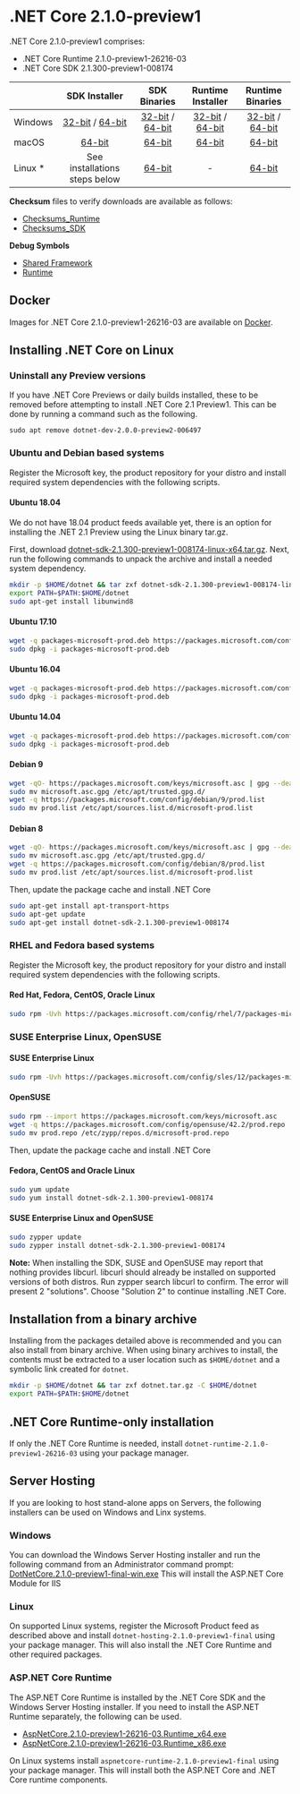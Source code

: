 # .NET Core 2.1.0-preview1

.NET Core 2.1.0-preview1 comprises:

* .NET Core Runtime 2.1.0-preview1-26216-03
* .NET Core SDK 2.1.300-preview1-008174

|         | SDK Installer                                         | SDK Binaries                                                         | Runtime Installer                                                  | Runtime Binaries                                                   |
| ------- | :---------------------------------------------------: | :-------------------------------------------------------------------:| :----------------------------------------------------------------: | :----------------------------------------------------------------: |
| Windows | [32-bit](https://download.microsoft.com/download/D/7/8/D788D3CD-44C4-487D-829B-413E914FB1C3/dotnet-sdk-2.1.300-preview1-008174-win-x86.exe) / [64-bit](https://download.microsoft.com/download/D/7/8/D788D3CD-44C4-487D-829B-413E914FB1C3/dotnet-sdk-2.1.300-preview1-008174-win-x64.exe)  | [32-bit](https://download.microsoft.com/download/D/7/8/D788D3CD-44C4-487D-829B-413E914FB1C3/dotnet-sdk-2.1.300-preview1-008174-win-x86.zip) / [64-bit](https://download.microsoft.com/download/D/7/8/D788D3CD-44C4-487D-829B-413E914FB1C3/dotnet-sdk-2.1.300-preview1-008174-win-x64.zip) | [32-bit](https://download.microsoft.com/download/A/B/1/AB1AA972-8F2F-43AD-9A81-72E9245CB0F5/dotnet-runtime-2.1.0-preview1-26216-03-win-x86.exe) / [64-bit](https://download.microsoft.com/download/A/B/1/AB1AA972-8F2F-43AD-9A81-72E9245CB0F5/dotnet-runtime-2.1.0-preview1-26216-03-win-x64.exe) | [32-bit](https://download.microsoft.com/download/A/B/1/AB1AA972-8F2F-43AD-9A81-72E9245CB0F5/dotnet-runtime-2.1.0-preview1-26216-03-win-x86.zip) / [64-bit](https://download.microsoft.com/download/A/B/1/AB1AA972-8F2F-43AD-9A81-72E9245CB0F5/dotnet-runtime-2.1.0-preview1-26216-03-win-x64.zip) |
| macOS   | [64-bit](https://download.microsoft.com/download/D/7/8/D788D3CD-44C4-487D-829B-413E914FB1C3/dotnet-sdk-2.1.300-preview1-008174-osx-x64.pkg)  | [64-bit](https://download.microsoft.com/download/D/7/8/D788D3CD-44C4-487D-829B-413E914FB1C3/dotnet-sdk-2.1.300-preview1-008174-osx-x64.tar.gz)| [64-bit](https://download.microsoft.com/download/A/B/1/AB1AA972-8F2F-43AD-9A81-72E9245CB0F5/dotnet-runtime-2.1.0-preview1-26216-03-osx-x64.pkg)      | [64-bit](https://download.microsoft.com/download/A/B/1/AB1AA972-8F2F-43AD-9A81-72E9245CB0F5/dotnet-runtime-2.1.0-preview1-26216-03-osx-x64.tar.gz)   |
| Linux * | See installations steps below                         | [64-bit](https://download.microsoft.com/download/D/7/8/D788D3CD-44C4-487D-829B-413E914FB1C3/dotnet-sdk-2.1.300-preview1-008174-linux-x64.tar.gz)     | -                                                                  | [64-bit](https://download.microsoft.com/download/A/B/1/AB1AA972-8F2F-43AD-9A81-72E9245CB0F5/dotnet-runtime-2.1.0-preview1-26216-03-linux-x64.tar.gz) |

**Checksum** files to verify downloads are available as follows:
* [Checksums_Runtime](https://dotnetcli.blob.core.windows.net/dotnet/checksums/2.1-preview1-runtime-sha.txt)
* [Checksums_SDK](https://dotnetcli.blob.core.windows.net/dotnet/checksums/2.1-preview1-sdk-sha.txt)

**Debug Symbols**
* [Shared Framework](https://download.microsoft.com/download/A/B/1/AB1AA972-8F2F-43AD-9A81-72E9245CB0F5/corefx-2.1-preview1-symbols.zip)
* [Runtime](https://download.microsoft.com/download/A/B/1/AB1AA972-8F2F-43AD-9A81-72E9245CB0F5/coreclr-2.1-preview1-symbols.zip)

## Docker

Images for .NET Core 2.1.0-preview1-26216-03 are available on [Docker](https://hub.docker.com/r/microsoft/dotnet/).

## Installing .NET Core on Linux

### Uninstall any Preview versions

If you have .NET Core Previews or daily builds installed, these to be removed before attempting to install .NET Core 2.1 Preview1. This can be done by running a command such as the following.

`sudo apt remove dotnet-dev-2.0.0-preview2-006497`

### Ubuntu and Debian based systems

Register the Microsoft key, the product repository for your distro and install required system dependencies with the following scripts.

#### Ubuntu 18.04

We do not have 18.04 product feeds available yet, there is an option for installing the .NET 2.1 Preview using the Linux binary tar.gz.

First, download [dotnet-sdk-2.1.300-preview1-008174-linux-x64.tar.gz](https://download.microsoft.com/download/D/7/8/D788D3CD-44C4-487D-829B-413E914FB1C3/dotnet-sdk-2.1.300-preview1-008174-linux-x64.tar.gz). Next, run the following commands to unpack the archive and install a needed system dependency.

```bash
mkdir -p $HOME/dotnet && tar zxf dotnet-sdk-2.1.300-preview1-008174-linux-x64.tar.gz -C $HOME/dotnet
export PATH=$PATH:$HOME/dotnet
sudo apt-get install libunwind8
```

#### Ubuntu 17.10

```bash
wget -q packages-microsoft-prod.deb https://packages.microsoft.com/config/ubuntu/17.10/packages-microsoft-prod.deb
sudo dpkg -i packages-microsoft-prod.deb
```

#### Ubuntu 16.04

```bash
wget -q packages-microsoft-prod.deb https://packages.microsoft.com/config/ubuntu/16.04/packages-microsoft-prod.deb
sudo dpkg -i packages-microsoft-prod.deb
```

#### Ubuntu 14.04

```bash
wget -q packages-microsoft-prod.deb https://packages.microsoft.com/config/ubuntu/14.04/packages-microsoft-prod.deb
sudo dpkg -i packages-microsoft-prod.deb
```

#### Debian 9

```bash
wget -qO- https://packages.microsoft.com/keys/microsoft.asc | gpg --dearmor > microsoft.asc.gpg
sudo mv microsoft.asc.gpg /etc/apt/trusted.gpg.d/
wget -q https://packages.microsoft.com/config/debian/9/prod.list
sudo mv prod.list /etc/apt/sources.list.d/microsoft-prod.list
```

#### Debian 8

```bash
wget -qO- https://packages.microsoft.com/keys/microsoft.asc | gpg --dearmor > microsoft.asc.gpg
sudo mv microsoft.asc.gpg /etc/apt/trusted.gpg.d/
wget -q https://packages.microsoft.com/config/debian/8/prod.list
sudo mv prod.list /etc/apt/sources.list.d/microsoft-prod.list
 ```

Then, update the package cache and install .NET Core

```bash
sudo apt-get install apt-transport-https
sudo apt-get update
sudo apt-get install dotnet-sdk-2.1.300-preview1-008174
```

### RHEL and Fedora based systems

Register the Microsoft key, the product repository for your distro and install required system dependencies with the following scripts.

#### Red Hat, Fedora, CentOS, Oracle Linux

```bash
sudo rpm -Uvh https://packages.microsoft.com/config/rhel/7/packages-microsoft-prod.rpm
```

### SUSE Enterprise Linux, OpenSUSE

#### SUSE Enterprise Linux

```bash
sudo rpm -Uvh https://packages.microsoft.com/config/sles/12/packages-microsoft-prod.rpm
```

#### OpenSUSE

```bash
sudo rpm --import https://packages.microsoft.com/keys/microsoft.asc
wget -q https://packages.microsoft.com/config/opensuse/42.2/prod.repo
sudo mv prod.repo /etc/zypp/repos.d/microsoft-prod.repo
```

Then, update the package cache and install .NET Core

#### Fedora, CentOS and Oracle Linux

```bash
sudo yum update
sudo yum install dotnet-sdk-2.1.300-preview1-008174
```

#### SUSE Enterprise Linux and OpenSUSE

```bash
sudo zypper update
sudo zypper install dotnet-sdk-2.1.300-preview1-008174
```

**Note:** When installing the SDK, SUSE and OpenSUSE may report that nothing provides libcurl. libcurl should already be installed on supported versions of both distros. Run zypper search libcurl to confirm. The error will present 2 "solutions". Choose "Solution 2" to continue installing .NET Core.

## Installation from a binary archive

Installing from the packages detailed above is recommended and you can also install from binary archive. When using binary archives to install, the contents must be extracted to a user location such as `$HOME/dotnet` and a symbolic link created for `dotnet`.

```bash
mkdir -p $HOME/dotnet && tar zxf dotnet.tar.gz -C $HOME/dotnet
export PATH=$PATH:$HOME/dotnet
```

## .NET Core Runtime-only installation

If only the .NET Core Runtime is needed, install `dotnet-runtime-2.1.0-preview1-26216-03` using your package manager.

## Server Hosting

If you are looking to host stand-alone apps on Servers, the following installers can be used on Windows and Linx systems.

### Windows

You can download the Windows Server Hosting installer and run the following command from an Administrator command prompt:
[DotNetCore.2.1.0-preview1-final-win.exe](https://download.microsoft.com/download/A/B/1/AB1AA972-8F2F-43AD-9A81-72E9245CB0F5/dotnet-hosting-2.1.0-preview1-final-win.exe)
This will install the ASP.NET Core Module for IIS

### Linux

On supported Linux systems, register the Microsoft Product feed as described above and install `dotnet-hosting-2.1.0-preview1-final` using your package manager.
This will also install the .NET Core Runtime and other required packages.

### ASP.NET Core Runtime

The ASP.NET Core Runtime is installed by the .NET Core SDK and the Windows Server Hosting installer. If you need to install the ASP.NET Runtime separately, the following can be used.

* [AspNetCore.2.1.0-preview1-26216-03.Runtime_x64.exe](https://download.microsoft.com/download/A/B/1/AB1AA972-8F2F-43AD-9A81-72E9245CB0F5/aspnetcore-runtime-2.1.0-preview1-final-win-x64.exe)
* [AspNetCore.2.1.0-preview1-26216-03.Runtime_x86.exe](https://download.microsoft.com/download/A/B/1/AB1AA972-8F2F-43AD-9A81-72E9245CB0F5/aspnetcore-runtime-2.1.0-preview1-final-win-x86.exe)

On Linux systems install `aspnetcore-runtime-2.1.0-preview1-final` using your package manager. This will install both the ASP.NET Core and .NET Core runtime components.

